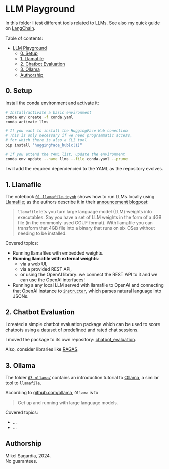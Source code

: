 # LLM Playground

In this folder I test different tools related to LLMs. See also my quick guide on [LangChain](https://github.com/mxagar/tool_guides/tree/master/langchain).

Table of contents:

- [LLM Playground](#llm-playground)
  - [0. Setup](#0-setup)
  - [1. Llamafile](#1-llamafile)
  - [2. Chatbot Evaluation](#2-chatbot-evaluation)
  - [3. Ollama](#3-ollama)
  - [Authorship](#authorship)


## 0. Setup

Install the conda environment and activate it:

```bash
# Install/activate a basic environment
conda env create -f conda.yaml
conda activate llms

# If you want to install the HuggingFace Hub conection
# This is only necessary if we need programmatic access,
# for which there is also a CLI tool
pip install "huggingface_hub[cli]"

# If you extend the YAML list, update the environment
conda env update --name llms --file conda.yaml --prune
```

I will add the required dependencied to the YAML as the repository evolves.

## 1. Llamafile

The notebook [`01_llamafile.ipynb`](./01_llamafile.ipynb) shows how to run LLMs locally using [Llamafile](https://github.com/Mozilla-Ocho/llamafile); as the authors describe it in their [announcement blogpost](https://hacks.mozilla.org/2023/11/introducing-llamafile/):

> `llamafile` lets you turn large language model (LLM) weights into executables. Say you have a set of LLM weights in the form of a 4GB file (in the commonly-used GGUF format). With llamafile you can transform that 4GB file into a binary that runs on six OSes without needing to be installed.

Covered topics:

- Running llamafiles with embedded weights.
- **Running llamafile with external weights**: 
  - via a web UI,
  - via a provided REST API,
  - or using the OpenAI library: we connect the REST API to it and we can use the OpenAI interfaces!
- Running a any local LLM served with llamafile to OpenAI and connecting that OpenAI instance to [`instructor`](https://pypi.org/project/instructor/), which parses natural language into JSONs.

## 2. Chatbot Evaluation

I created a simple chatbot evaluation package which can be used to score chatbots using a dataset of predefined and rated chat sessions.

I moved the package to its own repository: [chatbot_evaluation](https://github.com/mxagar/chatbot_evaluation).

Also, consider libraries like [RAGAS](https://docs.ragas.io/en/latest/getstarted/index.html).

## 3. Ollama

The folder [`03_ollama/`](./03_ollama/README.md) contains an introduction tutorial to [Ollama](https://ollama.com/), a similar tool to `llamafile`.

According to [github.com/ollama](https://github.com/ollama/ollama), `Ollama` is to

> Get up and running with large language models.

Covered topics:

- ...
- ...

## Authorship

Mikel Sagardia, 2024.  
No guarantees.  

